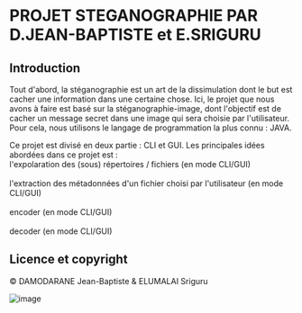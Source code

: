 # PROJET STEGANOGRAPHIE PAR D.JEAN-BAPTISTE et E.SRIGURU
## Introduction
Tout d'abord, la stéganographie est un art de la dissimulation dont le but est cacher une information dans une certaine chose.
Ici, le projet que nous avons à faire est basé sur la stéganographie-image, dont l'objectif est de cacher un message secret dans une image qui sera choisie par l'utilisateur.
Pour cela, nous utilisons le langage de programmation la plus connu : JAVA.

Ce projet est divisé en deux partie : CLI et GUI.
Les principales idées abordées dans ce projet est :
<br>
l'expolaration des (sous) répertoires / fichiers (en mode CLI/GUI) 
</br>
<br>
l'extraction des métadonnées d'un fichier choisi par l'utilisateur (en mode CLI/GUI)
</br>
<br>
encoder (en mode CLI/GUI)
</br>
<br>
decoder (en mode CLI/GUI)
</br>
  
## Licence et copyright
© DAMODARANE Jean-Baptiste & ELUMALAI Sriguru

![image](https://user-images.githubusercontent.com/91695685/145730982-62543f21-9d88-44bb-b905-a77c0ec319ca.png)
